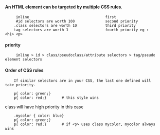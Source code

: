 #### An HTML element can be targeted by multiple CSS rules.

         inline                                   first
         #id selectors are worth 100              second priority
        .class selectors are worth 10             third priority
        tag selectors are worth 1                 fourth priority eg : <h1> <p>


#### priority

         inline > id > class/pseudoclass/attribute selectors > tag/pseudo element selectors


#### Order of CSS rules

        If similar selectors are in your CSS, the last one defined will take priority.

        p{ color: green;}
        p{ color: red;}       # this style wins
         
class will have high priority in this case

        .mycolor { color: blue}    
        p{ color: green;}
        p{ color: red;}       # if <p> uses class mycolor, mycolor always wins 

         
